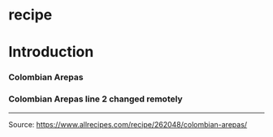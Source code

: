 # recipe

# Introduction
### Colombian Arepas

### Colombian Arepas line 2 changed remotely
----------------

Source: https://www.allrecipes.com/recipe/262048/colombian-arepas/
